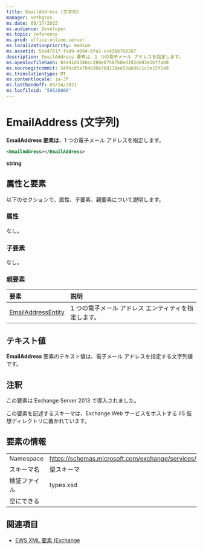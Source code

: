 ```yaml
---
title: EmailAddress (文字列)
manager: sethgros
ms.date: 09/17/2015
ms.audience: Developer
ms.topic: reference
ms.prod: office-online-server
ms.localizationpriority: medium
ms.assetid: 5b847017-fa89-4094-bfa1-cc436b760207
description: EmailAddress 要素は、1 つの電子メール アドレスを指定します。
ms.openlocfilehash: 84e41d4346bc280e07587b0ed192de03e56ffab0
ms.sourcegitcommit: 54f6cd5a704b36b76d110ee53a6d6c1c3e15f5a9
ms.translationtype: MT
ms.contentlocale: ja-JP
ms.lasthandoff: 09/24/2021
ms.locfileid: "59520806"
---
```

# <a name="emailaddress-string"></a>EmailAddress (文字列)

**EmailAddress 要素は**、1 つの電子メール アドレスを指定します。 
  
```XML
<EmailAddress></EmailAddress>
```

 **string**
## <a name="attributes-and-elements"></a>属性と要素

以下のセクションで、属性、子要素、親要素について説明します。
  
### <a name="attributes"></a>属性

なし。
  
### <a name="child-elements"></a>子要素

なし。
  
### <a name="parent-elements"></a>親要素

|**要素**|**説明**|
|:-----|:-----|
|[EmailAddressEntity](emailaddressentity.md) <br/> |1 つの電子メール アドレス エンティティを指定します。  <br/> |
   
## <a name="text-value"></a>テキスト値

**EmailAddress** 要素のテキスト値は、電子メール アドレスを指定する文字列値です。 
  
## <a name="remarks"></a>注釈

この要素は Exchange Server 2013 で導入されました。
  
この要素を記述するスキーマは、Exchange Web サービスをホストする IIS 仮想ディレクトリに置かれています。
  
## <a name="element-information"></a>要素の情報

|||
|:-----|:-----|
|Namespace  <br/> |https://schemas.microsoft.com/exchange/services/2006/types  <br/> |
|スキーマ名  <br/> |型スキーマ  <br/> |
|検証ファイル  <br/> |types.xsd  <br/> |
|空にできる  <br/> ||
   
## <a name="see-also"></a>関連項目

- [EWS XML 要素 (Exchange](ews-xml-elements-in-exchange.md)

